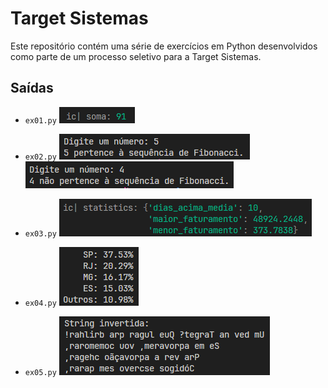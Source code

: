 # Target Sistemas

Este repositório contém uma série de exercícios em Python desenvolvidos como parte de um processo seletivo para a Target Sistemas.

## Saídas

* `ex01.py`
![ex01](output/ex01.png)

* `ex02.py`
![ex02_1](output/ex02_1.png)
![ex02_2](output/ex02_2.png)

* `ex03.py`
![ex03](output/ex03.png)

* `ex04.py`
![ex04](output/ex04.png)

* `ex05.py`
![ex05](output/ex05.png)
